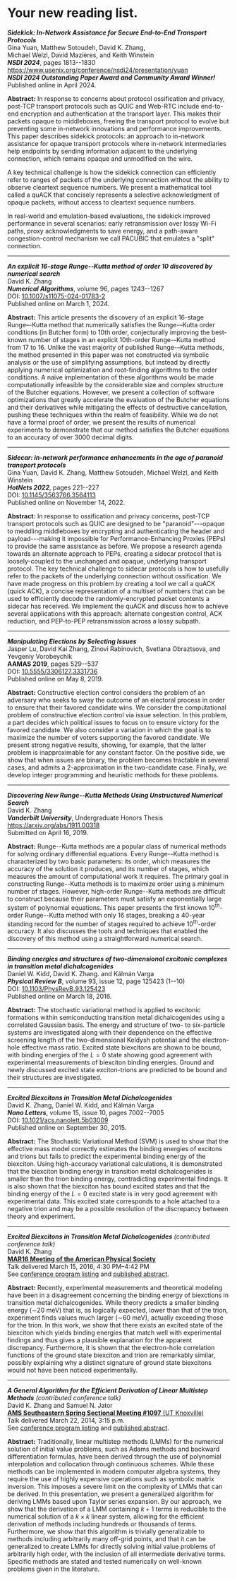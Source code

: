 # Your new reading list.

***Sidekick: In-Network Assistance for Secure End-to-End Transport Protocols***\
Gina Yuan, Matthew Sotoudeh, David K. Zhang,\
Michael Welzl, David Mazières, and Keith Winstein\
***NSDI 2024***, pages 1813--1830\
https://www.usenix.org/conference/nsdi24/presentation/yuan \
***NSDI 2024 Outstanding Paper Award and Community Award Winner!***\
Published online in April 2024.

**Abstract:** In response to concerns about protocol ossification and privacy,
post-TCP transport protocols such as QUIC and Web-RTC include end-to-end
encryption and authentication at the transport layer. This makes their packets
opaque to middleboxes, freeing the transport protocol to evolve but preventing
some in-network innovations and performance improvements. This paper describes
sidekick protocols: an approach to in-network assistance for opaque transport
protocols where in-network intermediaries help endpoints by sending information
adjacent to the underlying connection, which remains opaque and unmodified on
the wire.

A key technical challenge is how the sidekick connection can efficiently refer
to ranges of packets of the underlying connection without the ability to
observe cleartext sequence numbers. We present a mathematical tool called a
quACK that concisely represents a selective acknowledgment of opaque packets,
without access to cleartext sequence numbers.

In real-world and emulation-based evaluations, the sidekick improved
performance in several scenarios: early retransmission over lossy Wi-Fi paths,
proxy acknowledgments to save energy, and a path-aware congestion-control
mechanism we call PACUBIC that emulates a "split" connection.

--------------------------------------------------------------------------------

***An explicit 16-stage Runge--Kutta method of order 10 discovered by numerical search***\
David K. Zhang\
***Numerical Algorithms***, volume 96, pages 1243--1267\
DOI: [10.1007/s11075-024-01783-2](https://doi.org/10.1007/s11075-024-01783-2)\
Published online on March 1, 2024.

**Abstract:** This article presents the discovery of an explicit 16-stage
Runge–-Kutta method that numerically satisfies the Runge-–Kutta order
conditions (in Butcher form) to 10th order, conjecturally improving the
best-known number of stages in an explicit 10th-order Runge-–Kutta method from
17 to 16. Unlike the vast majority of published Runge-–Kutta methods, the
method presented in this paper was not constructed via symbolic analysis or the
use of simplifying assumptions, but instead by directly applying numerical
optimization and root-finding algorithms to the order conditions. A naïve
implementation of these algorithms would be made computationally infeasible
by the considerable size and complex structure of the Butcher equations.
However, we present a collection of software optimizations that greatly
accelerate the evaluation of the Butcher equations and their derivatives while
mitigating the effects of destructive cancellation, pushing these techniques
within the realm of feasibility. While we do not have a formal proof of order,
we present the results of numerical experiments to demonstrate that our method
satisfies the Butcher equations to an accuracy of over 3000 decimal digits.

--------------------------------------------------------------------------------

***Sidecar: in-network performance enhancements in the age of paranoid transport protocols***\
Gina Yuan, David K. Zhang, Matthew Sotoudeh, Michael Welzl, and Keith Winstein\
***HotNets 2022***, pages 221--227\
DOI: [10.1145/3563766.3564113](https://doi.org/10.1145/3563766.3564113)\
Published online on November 14, 2022.

**Abstract:** In response to ossification and privacy concerns, post-TCP
transport protocols such as QUIC are designed to be "paranoid"---opaque to
meddling middleboxes by encrypting and authenticating the header and
payload---making it impossible for Performance-Enhancing Proxies (PEPs) to
provide the same assistance as before. We propose a research agenda towards an
alternate approach to PEPs, creating a sidecar protocol that is loosely-coupled
to the unchanged and opaque, underlying transport protocol. The key technical
challenge to sidecar protocols is how to usefully refer to the packets of the
underlying connection without ossification. We have made progress on this
problem by creating a tool we call a quACK (quick ACK), a concise
representation of a multiset of numbers that can be used to efficiently decode
the randomly-encrypted packet contents a sidecar has received. We implement the
quACK and discuss how to achieve several applications with this approach:
alternate congestion control, ACK reduction, and PEP-to-PEP retransmission
across a lossy subpath.

--------------------------------------------------------------------------------

***Manipulating Elections by Selecting Issues***\
Jasper Lu, David Kai Zhang, Zinovi Rabinovich, Svetlana Obraztsova, and Yevgeniy Vorobeychik\
**AAMAS 2019**, pages 529--537\
DOI: [10.5555/3306127.3331736](https://dl.acm.org/doi/10.5555/3306127.3331736)\
Published online on May 8, 2019.

**Abstract:** Constructive election control considers the problem of an
adversary who seeks to sway the outcome of an electoral process in order to
ensure that their favored candidate wins. We consider the computational problem
of constructive election control via issue selection. In this problem, a part
 decides which political issues to focus on to ensure victory for the favored
 candidate. We also consider a variation in which the goal is to maximize the
 number of voters supporting the favored candidate. We present strong negative
 results, showing, for example, that the latter problem is inapproximable for
 any constant factor. On the positive side, we show that when issues are
 binary, the problem becomes tractable in several cases, and admits a
 2-approximation in the two-candidate case. Finally, we develop integer
 programming and heuristic methods for these problems.

--------------------------------------------------------------------------------

***Discovering New Runge--Kutta Methods Using Unstructured Numerical Search***\
David K. Zhang\
***Vanderbilt University***, Undergraduate Honors Thesis\
https://arxiv.org/abs/1911.00318 \
Submitted on April 16, 2019.

**Abstract:** Runge--Kutta methods are a popular class of numerical methods for
solving ordinary differential equations. Every Runge--Kutta method is
characterized by two basic parameters: its order, which measures the accuracy
of the solution it produces, and its number of stages, which measures the
amount of computational work it requires. The primary goal in constructing
Runge--Kutta methods is to maximize order using a minimum number of stages.
However, high-order Runge--Kutta methods are difficult to construct because
their parameters must satisfy an exponentially large system of polynomial
equations. This paper presents the first known 10<sup>th</sup>-order
Runge--Kutta method with only 16 stages, breaking a 40-year standing record for
the number of stages required to achieve 10<sup>th</sup>-order accuracy. It
also discusses the tools and techniques that enabled the discovery of this
method using a straightforward numerical search.

--------------------------------------------------------------------------------

***Binding energies and structures of two-dimensional excitonic complexes in transition metal dichalcogenides***\
Daniel W. Kidd, David K. Zhang. and Kálmán Varga\
***Physical Review B***, volume 93, issue 12, page 125423 (1--10)\
DOI: [10.1103/PhysRevB.93.125423](http://dx.doi.org/10.1103/PhysRevB.93.125423)\
Published online on March 18, 2016.

**Abstract:** The stochastic variational method is applied to excitonic
formations within semiconducting transition metal dichalcogenides using a
correlated Gaussian basis. The energy and structure of two- to six-particle
systems are investigated along with their dependence on the effective screening
length of the two-dimensional Keldysh potential and the electron-hole effective
mass ratio. Excited state biexcitons are shown to be bound, with binding
energies of the $L=0$ state showing good agreement with experimental measurements
of biexciton binding energies. Ground and newly discussed excited state
exciton-trions are predicted to be bound and their structures are investigated.

--------------------------------------------------------------------------------

***Excited Biexcitons in Transition Metal Dichalcogenides***\
David K. Zhang, Daniel W. Kidd, and Kálmán Varga\
***Nano Letters***, volume 15, issue 10, pages 7002--7005\
DOI: [10.1021/acs.nanolett.5b03009](http://dx.doi.org/10.1021/acs.nanolett.5b03009)\
Published online on September 30, 2015.

**Abstract:** The Stochastic Variational Method (SVM) is used to show that the
effective mass model correctly estimates the binding energies of excitons and
trions but fails to predict the experimental binding energy of the biexciton.
Using high-accuracy variational calculations, it is demonstrated that the
biexciton binding energy in transition metal dichalcogenides is smaller than the
trion binding energy, contradicting experimental findings. It is also shown that
the biexciton has bound excited states and that the binding energy of the $L=0$
excited state is in very good agreement with experimental data. This excited
state corresponds to a hole attached to a negative trion and may be a possible
resolution of the discrepancy between theory and experiment.

--------------------------------------------------------------------------------

***Excited Biexcitons in Transition Metal Dichalcogenides*** _(contributed conference talk)_\
David K. Zhang\
[**MAR16 Meeting of the American Physical Society**](http://meetings.aps.org/Meeting/MAR16/Content/3097)\
Talk delivered March 15, 2016, 4:30 PM–4:42 PM\
See [conference program listing](http://meetings.aps.org/Meeting/MAR16/Session/H24.9)
and [published abstract](http://absimage.aps.org/image/MAR16/MWS_MAR16-2015-000096.pdf).

**Abstract:** Recently, experimental measurements and theoretical modeling have
been in a disagreement concerning the binding energy of biexctions in transition
metal dichalcogenides. While theory predicts a smaller binding energy (∼20 meV)
that is, as logically expected, lower than that of the trion, experiment finds
values much larger (∼60 meV), actually exceeding those for the trion. In this
work, we show that there exists an excited state of the biexciton which yields
binding energies that match well with experimental findings and thus gives a
plausible explanation for the apparent discrepancy. Furthermore, it is shown
that the electron-hole correlation functions of the ground state biexciton and
trion are remarkably similar, possibly explaining why a distinct signature of
ground state biexcitons would not have been noticed experimentally.

--------------------------------------------------------------------------------

***A General Algorithm for the Efficient Derivation of Linear Multistep Methods***
_(contributed conference talk)_\
David K. Zhang and Samuel N. Jator\
[**AMS Southeastern Spring Sectional Meeting #1097** (UT Knoxville)](http://www.ams.org/meetings/sectional/2216_program.html)\
Talk delivered March 22, 2014, 3:15 p.m.\
See [conference program listing](http://www.ams.org/meetings/sectional/2216_program_saturday.html#0490)
and [published abstract](http://www.ams.org/amsmtgs/2216_abstracts/1097-65-490.pdf).

**Abstract:** Traditionally, linear multistep methods (LMMs) for the numerical
solution of initial value problems, such as Adams methods and backward
differentiation formulas, have been derived through the use of polynomial
interpolation and collocation through continuous schemes. While these methods
can be implemented in modern computer algebra systems, they require the use of
highly expensive operations such as symbolic matrix inversion. This imposes a
severe limit on the complexity of LMMs that can be derived. In this
presentation, we present a generalized algorithm for deriving LMMs based upon
Taylor series expansion. By our approach, we show that the derivation of a LMM
containing $k + 1$ terms is reducible to the numerical solution of a
$k \times k$ linear system, allowing for the efficient derivation of methods
including hundreds or thousands of terms. Furthermore, we show that this
algorithm is trivially generalizable to methods including arbitrarily many
off-grid points, and that it can be generalized to create LMMs for directly
solving initial value problems of arbitrarily high order, with the inclusion of
all intermediate derivative terms. Specific methods are stated and tested
numerically on well-known problems given in the literature.
